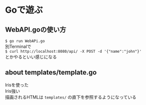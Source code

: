 # Goで遊ぶ

## WebAPI.goの使い方
`$ go run WebAPi.go`  
別Terminalで  
`$ curl http://localhost:8080/api/ -X POST -d '{"name":"john"}'`  
とかやるといい感じになる  

##  about templates/template.go
Irisを使った  
Iris強い  
描画されるHTMLは `templates/` の直下を参照するようになっている  